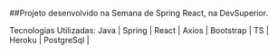##Projeto desenvolvido na Semana de Spring React, na DevSuperior.

Tecnologias Utilizadas:
Java |
Spring |
React |
Axios |
Bootstrap |
TS |
Heroku |
PostgreSql |
